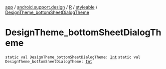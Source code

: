[app](../../../index.md) / [android.support.design](../../index.md) / [R](../index.md) / [styleable](index.md) / [DesignTheme_bottomSheetDialogTheme](.)

# DesignTheme_bottomSheetDialogTheme

`static val DesignTheme_bottomSheetDialogTheme: `[`Int`](https://kotlinlang.org/api/latest/jvm/stdlib/kotlin/-int/index.html)
`static val DesignTheme_bottomSheetDialogTheme: `[`Int`](https://kotlinlang.org/api/latest/jvm/stdlib/kotlin/-int/index.html)